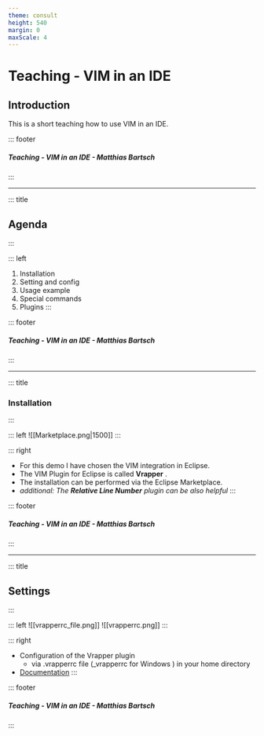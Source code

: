 ```yaml
---
theme: consult
height: 540
margin: 0
maxScale: 4
---
```


<!-- slide template="[[footer]]" -->

# Teaching - VIM in an IDE
## Introduction

This is a short teaching how to use VIM in an IDE. 


::: footer
##### Teaching - VIM in an IDE - Matthias Bartsch
:::

---

<!-- slide template="[[agenda]]" -->
::: title
## Agenda
::: 

::: left
1. Installation
2. Setting and config
3. Usage example
4. Special commands 
5. Plugins
::: 

::: footer
##### Teaching - VIM in an IDE - Matthias Bartsch
::: 

---

<!-- slide template="[[tpl-con-2-1-box]]" -->
::: title
### Installation
:::

::: left
![[Marketplace.png|1500]]
:::

::: right
- For this demo I have chosen the VIM integration in Eclipse.   
- The VIM Plugin for Eclipse is called **Vrapper** .  
- The installation can be performed via the Eclipse Marketplace. 
- _additional: The **Relative Line Number** plugin can be also helpful_
:::

::: footer
##### Teaching - VIM in an IDE - Matthias Bartsch
::: 

---

<!-- slide template="[[tpl-con-2-1-box]]" -->

::: title
## Settings
::: 

<style>
.scaled-picture { 
   height: 38%;
}
</style>

::: left
![[vrapperrc_file.png]]<!-- element class="scaled-picture" -->
![[vrapperrc.png]]
::: 

::: right
- Configuration of the Vrapper plugin 
	- via .vrapperrc file (_vrapperrc for Windows ) in your home directory
- [Documentation](https://vrapper.sourceforge.net/documentation/?topic=configuration)
:::

::: footer
##### Teaching - VIM in an IDE - Matthias Bartsch
:::




	